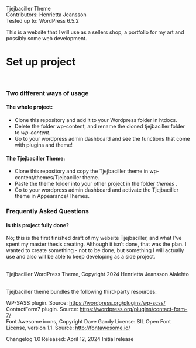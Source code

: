 Tjejbaciller Theme <br>
Contributors: Henrietta Jeansson<br>
Tested up to: WordPress 6.5.2<br>


This is a website that I will use as a sellers shop, a portfolio for my art and possibly some web development. <br>

<h1>Set up project</h1><br>

<h3>Two different ways of usage</h3>

<h4>The whole project:</h4>
<ul>
  <li>
  Clone this repository and add it to your Wordpress folder in htdocs.
</li>
<li>
  Delete the folder wp-content, and rename the cloned tjejbaciller folder to <i>wp-content</i>.
</li>
<li>
  Go to your wordpress admin dashboard and see the functions that come with plugins and theme!
</li>
</ul>

<h4>The Tjejbaciller Theme:</h4>
<ul>
  <li>
  Clone this repository and copy the Tjejbaciller theme in wp-content/themes/Tjejbaciller theme.
</li>
<li>
  Paste the theme folder into your other project in the folder <i>themes</i> </i>.
</li>
<li>
  Go to your wordpress admin dashboard and activate the Tjejbaciller theme in Appearance/Themes.
</li>
</ul>


<h3>Frequently Asked Questions</h3>
<h4>Is this project fully done?</h4>
No; this is the first finished draft of my website Tjejbaciller, and what I've spent my master thesis creating. Although it isn't done, that was the plan. I wanted to create something - not to be done, but something I will actually use and also will be able to keep developing as a side project. <br> <br>

Tjejbaciller WordPress Theme, Copyright 2024 Henrietta Jeansson Alalehto
<br>
<br>


Tjejbaciller theme bundles the following third-party resources:

WP-SASS plugin. Source: https://wordpress.org/plugins/wp-scss/
<br>
ContactForm7 plugin. Source: https://wordpress.org/plugins/contact-form-7/
<br>
Font Awesome icons, Copyright Dave Gandy License: SIL Open Font License, version 1.1. Source: http://fontawesome.io/

Changelog
1.0
Released: April 12, 2024
Initial release
